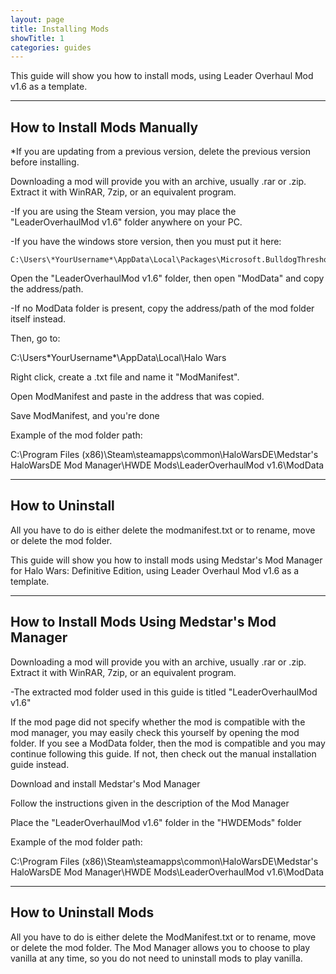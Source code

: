 ```yaml
---
layout: page
title: Installing Mods
showTitle: 1
categories: guides
---
```


This guide will show you how to install mods, using Leader Overhaul Mod v1.6 as a template.

***
<a name="HowToInstall"></a>
## How to Install Mods Manually

*If you are updating from a previous version, delete the previous version before installing.

Downloading a mod will provide you with an archive, usually .rar or .zip. Extract it with WinRAR, 7zip, or an equivalent program.

  -If you are using the Steam version, you may place the "LeaderOverhaulMod v1.6" folder anywhere on your PC. 

  -If you have the windows store version, then you must put it here:

    C:\Users\*YourUsername*\AppData\Local\Packages\Microsoft.BulldogThreshold_8wekyb3d8bbwe\LocalState

Open the "LeaderOverhaulMod v1.6" folder, then open "ModData" and copy the address/path. 
  
  -If no ModData folder is present, copy the address/path of the mod folder itself instead.

Then, go to:

C:\Users\*YourUsername*\AppData\Local\Halo Wars

Right click, create a .txt file and name it "ModManifest".

Open ModManifest and paste in the address that was copied.

Save ModManifest, and you're done

Example of the mod folder path:

C:\Program Files (x86)\Steam\steamapps\common\HaloWarsDE\Medstar's HaloWarsDE Mod Manager\HWDE Mods\LeaderOverhaulMod v1.6\ModData


***
<a name="HowToUninstall"></a>
## How to Uninstall

All you have to do is either delete the modmanifest.txt or to rename, move or delete the mod folder.


This guide will show you how to install mods using Medstar's Mod Manager for Halo Wars: Definitive Edition, using Leader Overhaul Mod v1.6 as a template.

***
<a name="HowToInstall"></a>
## How to Install Mods Using Medstar's Mod Manager

Downloading a mod will provide you with an archive, usually .rar or .zip. Extract it with WinRAR, 7zip, or an equivalent program.

  -The extracted mod folder used in this guide is titled "LeaderOverhaulMod v1.6"
  
If the mod page did not specify whether the mod is compatible with the mod manager, you may easily check this yourself by opening the mod folder. If you see a ModData folder, then the mod is compatible and you may continue following this guide. If not, then check out the manual installation guide instead.

Download and install Medstar's Mod Manager

Follow the instructions given in the description of the Mod Manager

Place the "LeaderOverhaulMod v1.6" folder in the "HWDEMods" folder

Example of the mod folder path:

C:\Program Files (x86)\Steam\steamapps\common\HaloWarsDE\Medstar's HaloWarsDE Mod Manager\HWDE Mods\LeaderOverhaulMod v1.6\ModData

***
<a name="HowToUninstall"></a>
## How to Uninstall Mods

All you have to do is either delete the ModManifest.txt or to rename, move or delete the mod folder. The Mod Manager allows you to choose to play vanilla at any time, so you do not need to uninstall mods to play vanilla.
